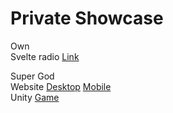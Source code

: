 # Private Showcase
Own<br>
Svelte radio [Link](https://teemul-svelteradio.vercel.app)

Super God<br>
Website
[Desktop](https://raw.githubusercontent.com/LTeemu/LTeemu/main/images/supergod_desktop.png)
[Mobile](https://raw.githubusercontent.com/LTeemu/LTeemu/main/images/supergod_mobile.png)<br>
Unity
[Game](https://github.com/LTeemu/LTeemu/blob/main/SGGameVideo.md)
